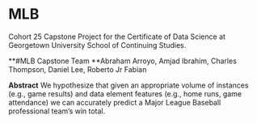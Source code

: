 # MLB
 Cohort 25 Capstone Project for the Certificate of Data Science at Georgetown University School of Continuing Studies.

**#MLB Capstone Team
**Abraham Arroyo, Amjad Ibrahim, Charles Thompson, Daniel Lee, Roberto Jr Fabian

**Abstract**
We hypothesize that given an appropriate volume of instances (e.g., game results) and data element features (e.g., home runs, game attendance) we can accurately predict a Major League Baseball professional team’s win total.
